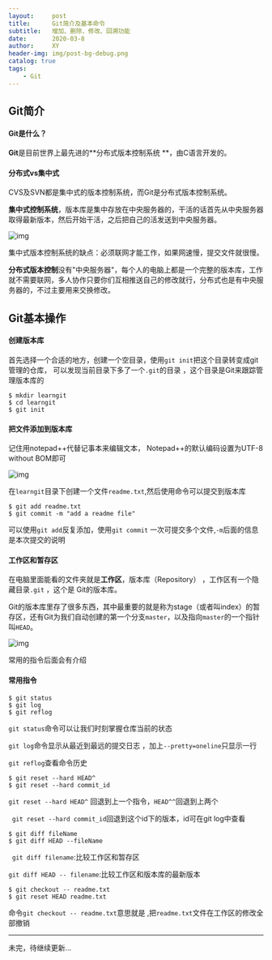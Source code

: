 ```yaml
---
layout:     post
title:      Git简介及基本命令
subtitle:   增加、删除、修改、回溯功能
date:       2020-03-8
author:     XY
header-img: img/post-bg-debug.png
catalog: true
tags:   
    - Git
---
```


## Git简介

#### Git是什么？

 **Git**是目前世界上最先进的**分布式版本控制系统 **，由C语言开发的。

#### 分布式vs集中式

CVS及SVN都是集中式的版本控制系统，而Git是分布式版本控制系统。

**集中式控制系统**，版本库是集中存放在中央服务器的，干活的话首先从中央服务器取得最新版本，然后开始干活，之后把自己的活发送到中央服务器。

 ![img](https://note.youdao.com/yws/api/personal/file/WEBeb2c28a0469209b4356ee394b7f6d725?method=download&shareKey=82cfff05bd8ee7095760be49597b69ef) 

集中式版本控制系统的缺点：必须联网才能工作，如果网速慢，提交文件就很慢。

**分布式版本控制**没有"中央服务器"，每个人的电脑上都是一个完整的版本库，工作就不需要联网，多人协作只要你们互相推送自己的修改就行，分布式也是有中央服务器的，不过主要用来交换修改。

## Git基本操作

#### 创建版本库

首先选择一个合适的地方，创建一个空目录，使用`git init`把这个目录转变成git管理的仓库， 可以发现当前目录下多了一个`.git`的目录 ，这个目录是Git来跟踪管理版本库的 

```Git
$ mkdir learngit
$ cd learngit
$ git init
```

#### 把文件添加到版本库

记住用notepad++代替记事本来编辑文本， Notepad++的默认编码设置为UTF-8 without BOM即可 

 ![img](https://note.youdao.com/yws/api/personal/file/WEBd034abbbb4b0648cdb65e3e43389d19e?method=download&shareKey=37cccd46ae00cb5d950696bfddc1c88d) 

在`learngit`目录下创建一个文件`readme.txt`,然后使用命令可以提交到版本库

```
$ git add readme.txt
$ git commit -m "add a readme file"
```

可以使用`git add`反复添加，使用`git commit` 一次可提交多个文件,`-m`后面的信息是本次提交的说明

#### 工作区和暂存区

在电脑里面能看的文件夹就是**工作区**，版本库（Repository） ，工作区有一个隐藏目录`.git` ，这个是 Git的版本库。  

Git的版本库里存了很多东西，其中最重要的就是称为stage（或者叫index）的暂存区，还有Git为我们自动创建的第一个分支`master`，以及指向`master`的一个指针叫`HEAD`。 

 ![img](https://note.youdao.com/yws/api/personal/file/WEB26c10d342b9851d12b2109c9b633c7b5?method=download&shareKey=86a40c5a9286109fe23eaff3b6988348) 

常用的指令后面会有介绍

#### 常用指令

```
$ git status
$ git log
$ git reflog
```
`git status`命令可以让我们时刻掌握仓库当前的状态 

`git log`命令显示从最近到最远的提交日志 ，加上`--pretty=oneline`只显示一行

`git reflog`查看命令历史 

```
$ git reset --hard HEAD^
$ git reset --hard commit_id
```

`git reset --hard HEAD^` 回退到上一个指令，`HEAD^^`回退到上两个

` git reset --hard commit_id`回退到这个id下的版本，id可在git log中查看

```
$ git diff fileName
$ git diff HEAD --fileName
```

` git diff filename`:比较工作区和暂存区 

`git diff HEAD -- filename`:比较工作区和版本库的最新版本

```
$ git checkout -- readme.txt
$ git reset HEAD readme.txt
```

 命令`git checkout -- readme.txt`意思就是 ,把`readme.txt`文件在工作区的修改全部撤销 



---

未完，待继续更新...

